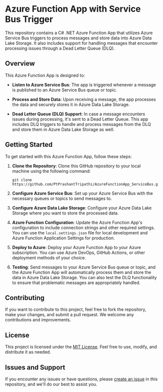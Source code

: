 # Azure Function App with Service Bus Trigger

This repository contains a C# .NET Azure Function App that utilizes Azure Service Bus triggers to process messages and store data into Azure Data Lake Storage. It also includes support for handling messages that encounter processing issues through a Dead Letter Queue (DLQ).

## Overview

This Azure Function App is designed to:

- **Listen to Azure Service Bus**: The app is triggered whenever a message is published to an Azure Service Bus queue or topic.

- **Process and Store Data**: Upon receiving a message, the app processes the data and securely stores it in Azure Data Lake Storage.

- **Dead Letter Queue (DLQ) Support**: In case a message encounters issues during processing, it's sent to a Dead Letter Queue. This app includes DLQ triggers to handle and process messages from the DLQ and store them in Azure Data Lake Storage as well.

## Getting Started

To get started with this Azure Function App, follow these steps:

1. **Clone the Repository**: Clone this GitHub repository to your local machine using the following command:

    ```shell
    git clone https://github.com/PtPrashantTripathi/AzureFunctionApp_ServiceBus.git
    ```

2. **Configure Azure Service Bus**: Set up your Azure Service Bus with the necessary queues or topics to send messages to.

3. **Configure Azure Data Lake Storage**: Configure your Azure Data Lake Storage where you want to store the processed data.

4. **Azure Function Configuration**: Update the Azure Function App's configuration to include connection strings and other required settings. You can use the `local.settings.json` file for local development and Azure Function Application Settings for production.

5. **Deploy to Azure**: Deploy your Azure Function App to your Azure subscription. You can use Azure DevOps, GitHub Actions, or other deployment methods of your choice.

6. **Testing**: Send messages to your Azure Service Bus queue or topic, and the Azure Function App will automatically process them and store the data in Azure Data Lake Storage. You can also test the DLQ functionality to ensure that problematic messages are appropriately handled.

## Contributing

If you want to contribute to this project, feel free to fork the repository, make your changes, and submit a pull request. We welcome any contributions and improvements.

## License

This project is licensed under the [MIT License](LICENSE). Feel free to use, modify, and distribute it as needed.

## Issues and Support

If you encounter any issues or have questions, please [create an issue](https://github.com/PtPrashantTripathi/AzureFunctionApp_ServiceBus/issues) in this repository, and we'll do our best to assist you.
